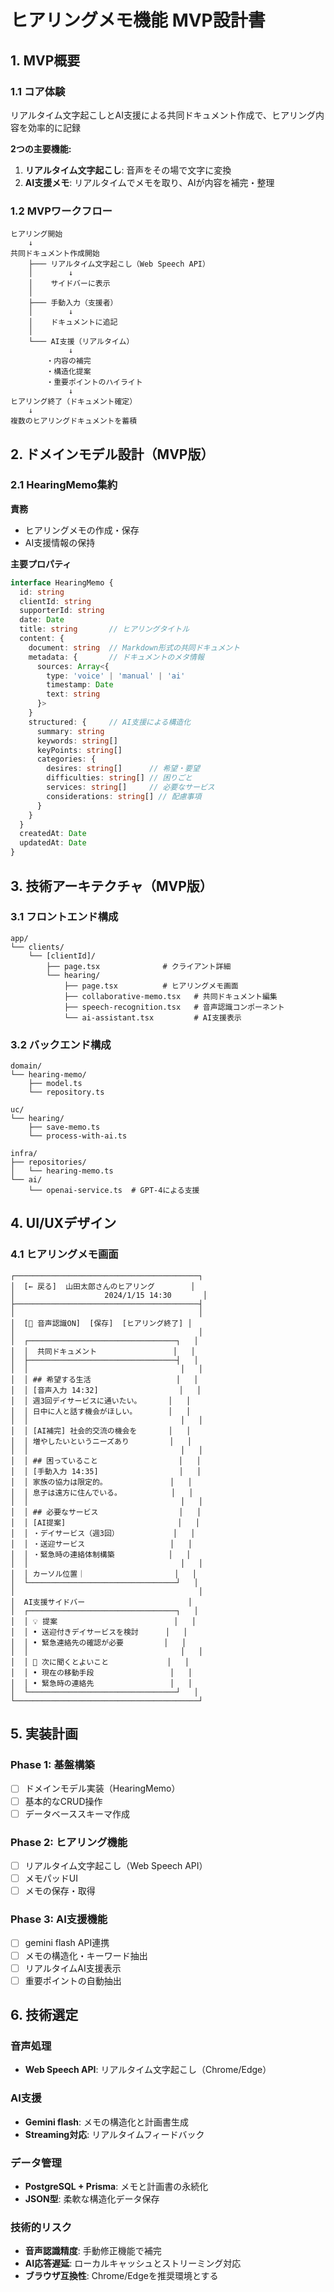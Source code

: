 # ヒアリングメモ機能 MVP設計書

## 1. MVP概要

### 1.1 コア体験
リアルタイム文字起こしとAI支援による共同ドキュメント作成で、ヒアリング内容を効率的に記録

**2つの主要機能:**
1. **リアルタイム文字起こし**: 音声をその場で文字に変換
2. **AI支援メモ**: リアルタイムでメモを取り、AIが内容を補完・整理

### 1.2 MVPワークフロー

```
ヒアリング開始
    ↓
共同ドキュメント作成開始
    ├─── リアルタイム文字起こし（Web Speech API）
    │        ↓
    │    サイドバーに表示
    │
    ├─── 手動入力（支援者）
    │        ↓
    │    ドキュメントに追記
    │
    └─── AI支援（リアルタイム）
             ↓
        ・内容の補完
        ・構造化提案
        ・重要ポイントのハイライト
             ↓
ヒアリング終了（ドキュメント確定）
    ↓
複数のヒアリングドキュメントを蓄積
```

## 2. ドメインモデル設計（MVP版）

### 2.1 HearingMemo集約

**責務**
- ヒアリングメモの作成・保存
- AI支援情報の保持

**主要プロパティ**
```typescript
interface HearingMemo {
  id: string
  clientId: string
  supporterId: string
  date: Date
  title: string       // ヒアリングタイトル
  content: {
    document: string  // Markdown形式の共同ドキュメント
    metadata: {       // ドキュメントのメタ情報
      sources: Array<{
        type: 'voice' | 'manual' | 'ai'
        timestamp: Date
        text: string
      }>
    }
    structured: {     // AI支援による構造化
      summary: string
      keywords: string[]
      keyPoints: string[]
      categories: {
        desires: string[]      // 希望・要望
        difficulties: string[] // 困りごと
        services: string[]     // 必要なサービス
        considerations: string[] // 配慮事項
      }
    }
  }
  createdAt: Date
  updatedAt: Date
}
```


## 3. 技術アーキテクチャ（MVP版）

### 3.1 フロントエンド構成

```
app/
└── clients/
    └── [clientId]/
        ├── page.tsx              # クライアント詳細
        └── hearing/
            ├── page.tsx          # ヒアリングメモ画面
            ├── collaborative-memo.tsx   # 共同ドキュメント編集
            ├── speech-recognition.tsx   # 音声認識コンポーネント
            └── ai-assistant.tsx         # AI支援表示
```

### 3.2 バックエンド構成

```
domain/
└── hearing-memo/
    ├── model.ts
    └── repository.ts

uc/
└── hearing/
    ├── save-memo.ts
    └── process-with-ai.ts

infra/
├── repositories/
│   └── hearing-memo.ts
└── ai/
    └── openai-service.ts  # GPT-4による支援
```

## 4. UI/UXデザイン

### 4.1 ヒアリングメモ画面

```
┌─────────────────────────────────────────┐
│  [← 戻る]  山田太郎さんのヒアリング        │
│                    2024/1/15 14:30       │
├─────────────────────────────────────────┤
│                                         │
│  [🎤 音声認識ON]  [保存]  [ヒアリング終了] │
│                                         │
│  ┌─────────────────────────────────┐   │
│  │  共同ドキュメント                 │   │
│  ├─────────────────────────────────┤   │
│  │                                  │   │
│  │ ## 希望する生活                   │   │
│  │ [音声入力 14:32]                  │   │
│  │ 週3回デイサービスに通いたい。      │   │
│  │ 日中に人と話す機会がほしい。       │   │
│  │                                  │   │
│  │ [AI補完] 社会的交流の機会を       │   │
│  │ 増やしたいというニーズあり         │   │
│  │                                  │   │
│  │ ## 困っていること                  │   │
│  │ [手動入力 14:35]                  │   │
│  │ 家族の協力は限定的。              │   │
│  │ 息子は遠方に住んでいる。           │   │
│  │                                  │   │
│  │ ## 必要なサービス                  │   │
│  │ [AI提案]                         │   │
│  │ ・デイサービス（週3回）            │   │
│  │ ・送迎サービス                   │   │
│  │ ・緊急時の連絡体制構築            │   │
│  │                                  │   │
│  │ カーソル位置｜                    │   │
│  └─────────────────────────────────┘   │
│                                         │
│  AI支援サイドバー                       │
│  ┌─────────────────────────────────┐   │
│  │ 💡 提案                          │   │
│  │ • 送迎付きデイサービスを検討      │   │
│  │ • 緊急連絡先の確認が必要         │   │
│  │                                  │   │
│  │ 📝 次に聞くとよいこと             │   │
│  │ • 現在の移動手段                 │   │
│  │ • 緊急時の連絡先                 │   │
│  └─────────────────────────────────┘   │
└─────────────────────────────────────────┘
```

## 5. 実装計画

### Phase 1: 基盤構築
- [ ] ドメインモデル実装（HearingMemo）
- [ ] 基本的なCRUD操作
- [ ] データベーススキーマ作成

### Phase 2: ヒアリング機能
- [ ] リアルタイム文字起こし（Web Speech API）
- [ ] メモパッドUI
- [ ] メモの保存・取得

### Phase 3: AI支援機能
- [ ] gemini flash API連携
- [ ] メモの構造化・キーワード抽出
- [ ] リアルタイムAI支援表示
- [ ] 重要ポイントの自動抽出

## 6. 技術選定

### 音声処理
- **Web Speech API**: リアルタイム文字起こし（Chrome/Edge）

### AI支援
- **Gemini flash**: メモの構造化と計画書生成
- **Streaming対応**: リアルタイムフィードバック

### データ管理
- **PostgreSQL + Prisma**: メモと計画書の永続化
- **JSON型**: 柔軟な構造化データ保存

### 技術的リスク
- **音声認識精度**: 手動修正機能で補完
- **AI応答遅延**: ローカルキャッシュとストリーミング対応
- **ブラウザ互換性**: Chrome/Edgeを推奨環境とする
